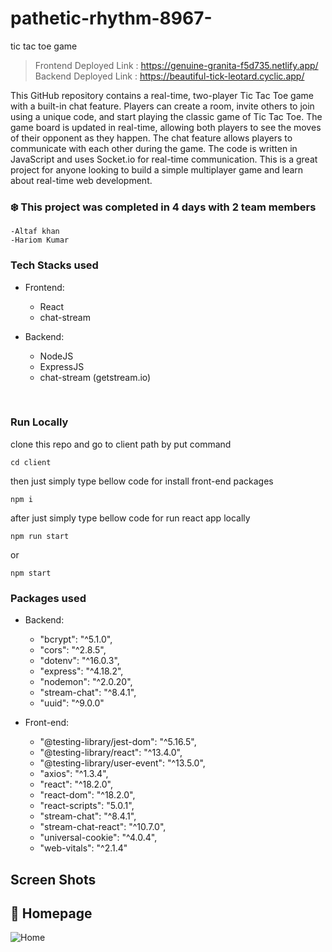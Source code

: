 # pathetic-rhythm-8967-

tic tac toe game

> Frontend Deployed Link : https://genuine-granita-f5d735.netlify.app/ <br/>
> Backend Deployed Link : https://beautiful-tick-leotard.cyclic.app/

This GitHub repository contains a real-time, two-player Tic Tac Toe game with a built-in chat feature. Players can create a room, invite others to join using a unique code, and start playing the classic game of Tic Tac Toe. The game board is updated in real-time, allowing both players to see the moves of their opponent as they happen. The chat feature allows players to communicate with each other during the game. The code is written in JavaScript and uses Socket.io for real-time communication. This is a great project for anyone looking to build a simple multiplayer game and learn about real-time web development.
### :snowflake: This project was completed in 4 days with 2 team members
    -Altaf khan
    -Hariom Kumar

### Tech Stacks used

- Frontend:

  - React
  - chat-stream

- Backend:
  - NodeJS
  - ExpressJS
  - chat-stream (getstream.io)


<br>

### Run Locally
clone this repo and go to client path by put command 
```
cd client
```

then just simply type bellow code for install front-end packages
```
npm i
``` 

after just simply type bellow code for run react app locally
```
npm run start
```
or
```
npm start
```



### Packages used

- Backend:
  - "bcrypt": "^5.1.0",
  - "cors": "^2.8.5",
  - "dotenv": "^16.0.3",
  - "express": "^4.18.2",
  - "nodemon": "^2.0.20",
  - "stream-chat": "^8.4.1",
  - "uuid": "^9.0.0"



- Front-end:
  - "@testing-library/jest-dom": "^5.16.5",
  - "@testing-library/react": "^13.4.0",
  - "@testing-library/user-event": "^13.5.0",
  - "axios": "^1.3.4",
  - "react": "^18.2.0",
  - "react-dom": "^18.2.0",
  - "react-scripts": "5.0.1",
  - "stream-chat": "^8.4.1",
  - "stream-chat-react": "^10.7.0",
  - "universal-cookie": "^4.0.4",
  - "web-vitals": "^2.1.4"

## Screen Shots
## :small_blue_diamond: Homepage
![Home](https://user-images.githubusercontent.com/112304655/218240822-01f3eda4-c05b-4aaa-8860-175cce5022d7.png)